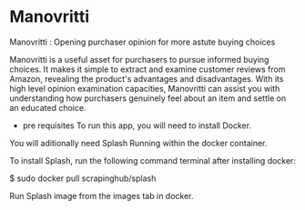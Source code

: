 # Manovritti
Manovritti : Opening purchaser opinion for more astute buying choices

Manovritti is a useful asset for purchasers to pursue informed buying choices. It makes it simple to extract and examine customer reviews from Amazon, revealing the product's advantages and disadvantages. With its high level opinion examination capacities, Manovritti  can assist you with understanding how purchasers genuinely feel about an item and settle on an educated choice.
- pre requisites 
To run this app, you will need to install Docker.

You will aditionally need Splash Running within the docker container.

To install Splash, run the following command terminal after installing docker:

$ sudo docker pull scrapinghub/splash

Run Splash image from the images tab in docker.
